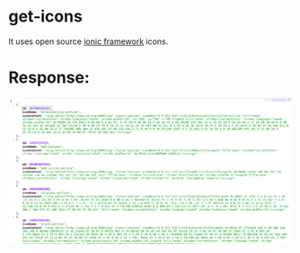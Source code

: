 # get-icons

<p>It uses open source <a href="https://github.com/ionic-team/ionicons/tree/master/src/svg"> ionic framework</a> icons.</p>


# Response:

<img src="https://github.com/Alan4747/get-icons/blob/main/iconslist.png"/>
